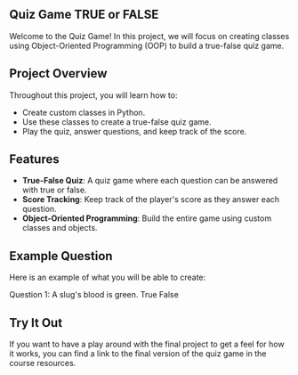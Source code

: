 ## Quiz Game TRUE or FALSE

Welcome to the Quiz Game! In this project, we will focus on creating classes using Object-Oriented Programming (OOP) to build a true-false quiz game.

## Project Overview

Throughout this project, you will learn how to:
- Create custom classes in Python.
- Use these classes to create a true-false quiz game.
- Play the quiz, answer questions, and keep track of the score.

## Features

- **True-False Quiz**: A quiz game where each question can be answered with true or false.
- **Score Tracking**: Keep track of the player's score as they answer each question.
- **Object-Oriented Programming**: Build the entire game using custom classes and objects.

## Example Question

Here is an example of what you will be able to create:

Question 1: A slug's blood is green.
True
False


## Try It Out

If you want to have a play around with the final project to get a feel for how it works, you can find a link to the final version of the quiz game in the course resources.



